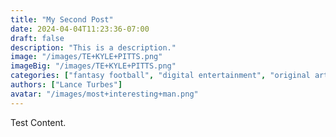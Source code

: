 ```yaml
---
title: "My Second Post"
date: 2024-04-04T11:23:36-07:00
draft: false
description: "This is a description."
image: "/images/TE+KYLE+PITTS.png"
imageBig: "/images/TE+KYLE+PITTS.png"
categories: ["fantasy football", "digital entertainment", "original art"]
authors: ["Lance Turbes"]
avatar: "/images/most+interesting+man.png"
---
```


Test Content.
